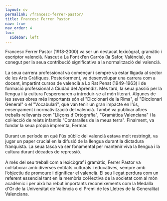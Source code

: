 ```yaml
---
layout: cv
permalink: /francesc-ferrer-pastor/
title: Francesc Ferrer Pastor
nav: true
nav_order: 4
toc:
  sidebar: left
---
```


<p class="post-description">
Francesc Ferrer Pastor (1918-2000) va ser un destacat lexicògraf, gramàtic i escriptor valencià. Nascut a La Font d’en Carròs (la Safor, València), és conegut per la seua contribució significativa a la normalització del valencià.<br><br>
La seua carrera professional va començar i sempre va estar lligada al sector de les Arts Gràfiques. Posteriorment, va desenvolupar una carrera com a docent, impartint cursos de valencià a Lo Rat Penat (1949-1963) i de formació professional a Ciudad del Aprendiz. Més tard, la seua passió per la llengua i la cultura l'esperonaren a introduir-se al món literari. Algunes de les seves obres més importants són el "Diccionari de la Rima", el "Diccionari General" o el "Vocabulari", que van tenir un gran impacte en l'ús, ensenyament i normativització del valencià. També va publicar altres treballs rellevants com "Lliçons d'Ortografia", "Gramàtica Valenciana" i la col·lecció de relats infantils "Contaralles de la meua terra". Finalment, va fundar la seua pròpia impremta, Fermar.<br><br>
Durant un període en què l'ús públic del valencià estava molt restringit, va jugar un paper crucial en la difusió de la llengua durant la dictadura franquista. La seua tasca va ser fonamental per mantenir viva la llengua i la cultura durant dècades de repressió.<br><br>
A més del seu treball com a lexicògraf i gramàtic, Ferrer Pastor va col·laborar amb diverses entitats culturals i educatives, sempre amb l’objectiu de promoure i dignificar el valencià. El seu llegat perdura com un referent essencial tant en la memòria col·lectiva de la societat com al món acadèmic i per això ha rebut importants reconeixements com la Medalla d'Or de la Universitat de València o el Premi de les Lletres de la Generalitat Valenciana.
</p>

